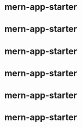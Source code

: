 # mern-app-starter
# mern-app-starter
# mern-app-starter
# mern-app-starter
# mern-app-starter
# mern-app-starter
